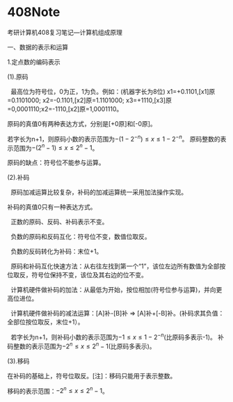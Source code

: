 # 408Note
考研计算机408复习笔记—计算机组成原理

一、数据的表示和运算

1.定点数的编码表示

(1).原码

  最高位为符号位，0为正，1为负。例如：(机器字长为8位) x1=+0.1101,[x1]原=0.1101000;
  x2=-0.1101,[x2]原=1.1101000;
  x3=+1110,[x3]原=0,0001110;x2=-1110,[x2]原=1,0001110。

  原码的真值0有两种表达方式，分别是[+0原]和[-0原]。
  
  若字长为n+1，则原码小数的表示范围为$-(1-2^{-n})\leq x\leq 1-2^{-n}$。
  原码整数的表示范围为$-(2^{n}-1)\leq x\leq 2^{n}-1$。
  
  
  原码的缺点：符号位不能参与运算。

(2).补码

  原码加减运算比较复杂，补码的加减运算统一采用加法操作实现。
  
  补码的真值0只有一种表达方式。
  
  正数的原码、反码、补码表示不变。
  
  负数的原码和反码互化：符号位不变，数值位取反。
  
  负数的反码转化为补码：末位+1。
  
  原码和补码互化快速方法：从右往左找到第一个“1”，该位左边所有数值为全部按位取反，符号位保持不变，该位及其右边的位不变。

  计算机硬件做补码的加法：从最低为开始，按位相加(符号位参与运算)，并向更高位进位。
  
  计算机硬件做补码的减法运算：[A]补-[B]补 => [A]补+[-B]补。(补码求其负值：全部位按位取反，末位+1）。

  若字长为n+1，则补码小数的表示范围为$-1\leq x\leq 1-2^{-n}$(比原码多表示-1)。
  补码整数的表示范围为$-2^{n}\leq x\leq 2^{n}-1$(比原码多表示)。
  
(3).移码

  在补码的基础上，符号位取反。[注]：移码只能用于表示整数。
  
  移码的表示范围：$-2^{n}\leq x\leq 2^{n}-1$。
